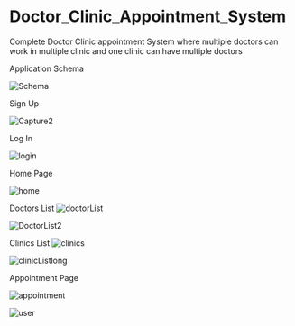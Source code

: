 # Doctor_Clinic_Appointment_System
Complete Doctor Clinic appointment System where multiple doctors can work in multiple clinic and one clinic can have multiple doctors



Application Schema

![Schema](https://github.com/samarthd007/Doctor_Clinic_Appointment_System/assets/60910548/871cccd5-bd12-4cfa-929f-3f8083af84f7)


Sign Up

![Capture2](https://github.com/samarthd007/Doctor_Clinic_Appointment_System/assets/60910548/3adc8066-79a8-42fa-a73f-6dc60aa45a40)

Log In

![login](https://github.com/samarthd007/Doctor_Clinic_Appointment_System/assets/60910548/ac6cbd25-7235-46f2-ae51-d68a5ba8248a)

Home Page

![home](https://github.com/samarthd007/Doctor_Clinic_Appointment_System/assets/60910548/6f1ef292-3a21-43f9-85be-eadb8ea26487)


Doctors List 
![doctorList](https://github.com/samarthd007/Doctor_Clinic_Appointment_System/assets/60910548/e011c824-b2f2-42f3-a8a0-2e3605a66231)

![DoctorList2](https://github.com/samarthd007/Doctor_Clinic_Appointment_System/assets/60910548/87bc1bd9-80a7-4c3e-b185-e468fd371f3c)


Clinics List
![clinics](https://github.com/samarthd007/Doctor_Clinic_Appointment_System/assets/60910548/dc2280c2-9050-4dbf-98e9-935701b02f1e)

![clinicListlong](https://github.com/samarthd007/Doctor_Clinic_Appointment_System/assets/60910548/c41417e6-064c-460b-b4f4-b91b07a21092)

Appointment Page

![appointment](https://github.com/samarthd007/Doctor_Clinic_Appointment_System/assets/60910548/3f9cebe8-ad5c-4a77-aff8-295179d995bc)


![user](https://github.com/samarthd007/Doctor_Clinic_Appointment_System/assets/60910548/165c6f81-1c73-4a02-b77e-033d40624769)

